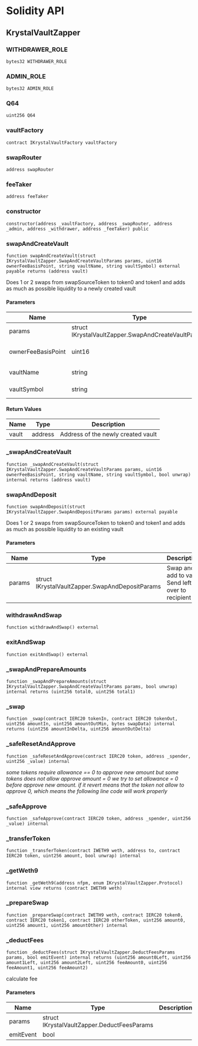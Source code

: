 # Solidity API

## KrystalVaultZapper

### WITHDRAWER_ROLE

```solidity
bytes32 WITHDRAWER_ROLE
```

### ADMIN_ROLE

```solidity
bytes32 ADMIN_ROLE
```

### Q64

```solidity
uint256 Q64
```

### vaultFactory

```solidity
contract IKrystalVaultFactory vaultFactory
```

### swapRouter

```solidity
address swapRouter
```

### feeTaker

```solidity
address feeTaker
```

### constructor

```solidity
constructor(address _vaultFactory, address _swapRouter, address _admin, address _withdrawer, address _feeTaker) public
```

### swapAndCreateVault

```solidity
function swapAndCreateVault(struct IKrystalVaultZapper.SwapAndCreateVaultParams params, uint16 ownerFeeBasisPoint, string vaultName, string vaultSymbol) external payable returns (address vault)
```

Does 1 or 2 swaps from swapSourceToken to token0 and token1 and adds as much as possible liquidity to a newly created vault

#### Parameters

| Name | Type | Description |
| ---- | ---- | ----------- |
| params | struct IKrystalVaultZapper.SwapAndCreateVaultParams | Swap and create vault |
| ownerFeeBasisPoint | uint16 | Owner fee in basic points |
| vaultName | string | Name of the vault |
| vaultSymbol | string | Symbol of the vault |

#### Return Values

| Name | Type | Description |
| ---- | ---- | ----------- |
| vault | address | Address of the newly created vault |

### _swapAndCreateVault

```solidity
function _swapAndCreateVault(struct IKrystalVaultZapper.SwapAndCreateVaultParams params, uint16 ownerFeeBasisPoint, string vaultName, string vaultSymbol, bool unwrap) internal returns (address vault)
```

### swapAndDeposit

```solidity
function swapAndDeposit(struct IKrystalVaultZapper.SwapAndDepositParams params) external payable
```

Does 1 or 2 swaps from swapSourceToken to token0 and token1 and adds as much as possible liquidity to an existing vault

#### Parameters

| Name | Type | Description |
| ---- | ---- | ----------- |
| params | struct IKrystalVaultZapper.SwapAndDepositParams | Swap and add to vault Send left-over to recipient |

### withdrawAndSwap

```solidity
function withdrawAndSwap() external
```

### exitAndSwap

```solidity
function exitAndSwap() external
```

### _swapAndPrepareAmounts

```solidity
function _swapAndPrepareAmounts(struct IKrystalVaultZapper.SwapAndCreateVaultParams params, bool unwrap) internal returns (uint256 total0, uint256 total1)
```

### _swap

```solidity
function _swap(contract IERC20 tokenIn, contract IERC20 tokenOut, uint256 amountIn, uint256 amountOutMin, bytes swapData) internal returns (uint256 amountInDelta, uint256 amountOutDelta)
```

### _safeResetAndApprove

```solidity
function _safeResetAndApprove(contract IERC20 token, address _spender, uint256 _value) internal
```

_some tokens require allowance == 0 to approve new amount
but some tokens does not allow approve amount = 0
we try to set allowance = 0 before approve new amount. if it revert means that
the token not allow to approve 0, which means the following line code will work properly_

### _safeApprove

```solidity
function _safeApprove(contract IERC20 token, address _spender, uint256 _value) internal
```

### _transferToken

```solidity
function _transferToken(contract IWETH9 weth, address to, contract IERC20 token, uint256 amount, bool unwrap) internal
```

### _getWeth9

```solidity
function _getWeth9(address nfpm, enum IKrystalVaultZapper.Protocol) internal view returns (contract IWETH9 weth)
```

### _prepareSwap

```solidity
function _prepareSwap(contract IWETH9 weth, contract IERC20 token0, contract IERC20 token1, contract IERC20 otherToken, uint256 amount0, uint256 amount1, uint256 amountOther) internal
```

### _deductFees

```solidity
function _deductFees(struct IKrystalVaultZapper.DeductFeesParams params, bool emitEvent) internal returns (uint256 amount0Left, uint256 amount1Left, uint256 amount2Left, uint256 feeAmount0, uint256 feeAmount1, uint256 feeAmount2)
```

calculate fee

#### Parameters

| Name | Type | Description |
| ---- | ---- | ----------- |
| params | struct IKrystalVaultZapper.DeductFeesParams |  |
| emitEvent | bool |  |

